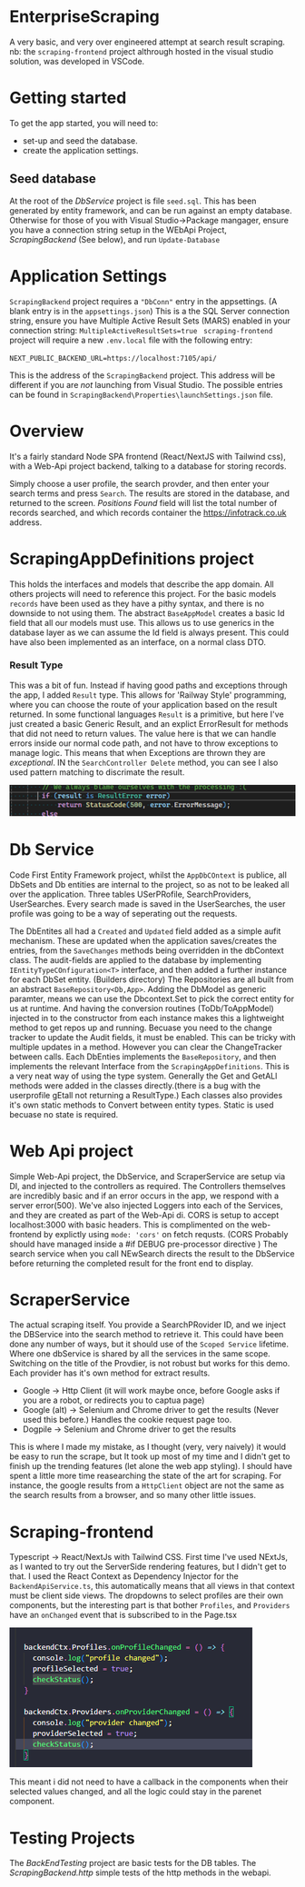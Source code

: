 # EnterpriseScraping

A very basic, and very over engineered attempt at search result scraping.
nb: the `scraping-frontend` project althrough hosted in the visual studio solution, was developed in VSCode.

# Getting started
To get the app started, you will need to:
* set-up and seed the database.
* create the application settings.

## Seed database
At the root of the _DbService_ project is file `seed.sql`. This has been generated by entity framework, and can be run against an empty database.
Otherwise for those of you with Visual Studio->Package mangager, ensure you have a connection string setup in the WEbApi Project, _ScrapingBackend_ (See below), and run `Update-Database`

# Application Settings
`ScrapingBackend` project requires a `"DbConn"` entry in the appsettings. (A blank entry is in the `appsettings.json`)
This is a the SQL Server connection string, ensure you have Multiple Active Result Sets (MARS) enabled in your connection string:
`MultipleActiveResultSets=true `
`scraping-frontend` project will require a new `.env.local` file with the following entry:

`NEXT_PUBLIC_BACKEND_URL=https://localhost:7105/api/`

This is the address of the `ScrapingBackend` project. This address will be different if you are *not* launching from Visual Studio. The possible entries can be found in `ScrapingBackend\Properties\launchSettings.json` file.

# Overview

It's a fairly standard Node SPA frontend (React/NextJS with Tailwind css), with a Web-Api project backend, talking to a database for storing records.

Simply choose a user profile, the search provder, and then enter your search terms and press `Search`.
The results are stored in the database, and returned to the screen. _Positions Found_ field will list the total number of records searched, and which records container the https://infotrack.co.uk address.

# ScrapingAppDefinitions project
This holds the interfaces and models that describe the app domain.
All others projects will need to reference this project.
For the basic models `records` have been used as they have a pithy syntax, and there is no downside to not using them.
The abstract `BaseAppModel` creates a basic Id field that all our models must use.  This allows us to use generics in the database layer as we can assume the Id field is always present. This could have also been implemented as an interface, on  a normal class DTO.

### Result Type
This was a bit of fun. Instead if having good paths and exceptions through the app, I added `Result` type. This allows for 'Railway Style' programming, where you can choose the route of your application based on the result returned.
In some functional languages `Result` is a primitive, but here I've just created a basic Generic Result, and an explict ErrorResult for methods that did not need to return values.
The value here is that we can handle errors inside our normal code path, and not have to throw exceptions to manage logic. This means that when Exceptions are thrown they are *exceptional*. 
IN the `SearchController Delete` method, you can see I also used pattern matching to discrimate the result.

![alt text](image.png)

# Db Service
Code First Entity Framework project, whilst the `AppDbCOntext` is publice, all DbSets and Db entities are internal to the project, so as not to be leaked all over the application.
Three tables USerPRofile, SearchProviders, UserSearches.
Every search made is saved in the UserSearches, the user profile was going to be a way of seperating out the requests.

The DbEntites all had a `Created` and `Updated` field added as a simple aufit mechanism. These are updated when the application saves/creates the entries, from the `SaveChanges` methods being overridden in the dbContext class.
The audit-fields are applied to the database by implementing `IEntityTypeCOnfiguration<T>` interface, and then added a further instance for each DbSet entity. (Builders directory)
The Repositories are all built from an abstract `BaseRepository<Db,App>`. Adding the DbModel as generic paramter, means we can use the Dbcontext.Set<DbModel> to pick the correct entity for us at runtime.
And having the conversion routines (ToDb/ToAppModel) injected in to the constructor from each instance makes this a lightweight method to get repos up and running.
Becuase you need to the change tracker to update the Audit fields, it must be enabled. This can be tricky with multiple updates in a method. However you can clear the ChangeTracker between calls.
Each DbEnties implements the `BaseRepository`, and then implements the relevant Interface from the `ScrapingAppDefinitions`. This is a very neat way of using the type system. Generally the Get and GetALl methods were added in the classes directly.(there is a bug with the userprofile gEtall not returning a ResultType.)
Each classes also provides it's own static methods to Convert between entity types. Static is used becuase no state is required.

# Web Api project
Simple Web-Api project, the DbService, and ScraperService are setup via DI, and injected to the controllers as required.
The Controllers themselves are incredibly basic and if an error occurs in the app, we respond with a server error(500).
We've also injected Loggers into each of the Services, and they are created as part of the Web-Api di.
CORS is setup to accept localhost:3000 with basic headers. This is complimented on the web-frontend by explictly using `mode: 'cors'` on fetch requsts.
(CORS Probably should have managed inside a #if DEBUG pre-processor directive )
The search service when you call NEwSearch directs the result to the DbService before returning the completed result for the front end to display.

# ScraperService
The actual scraping itself.
You provide a SearchPRovider ID, and we inject the DBService into the search method to retrieve it. This could have been done any number of ways, but it should use of the `Scoped Service` lifetime. Where one dbService is shared by all the services in the same scope.
Switching on the title of the Provdier, is not robust but works for this demo.
Each provider has it's own method for extract results.
* Google -> Http Client (it will work maybe once, before Google asks if you are a robot, or redirects you to captua page)
* Google (alt) -> Selenium and Chrome driver to get the results (Never used this before.) Handles the cookie request page too.
* Dogpile -> Selenium and Chrome driver to get the results

This is where I made my mistake, as I thought (very, very naively) it would be easy to run the scrape, but It took up most of my time and I didn't get to finish up the trending features (let alone the web app styling). I should have spent a little more time reasearching the state of the art for scraping. For instance, the google results from a `HttpClient` object are not the same as the search results from a browser, and so many other little issues. 

# Scraping-frontend
Typescript -> React/NextJs with Tailwind CSS.
First time I've used NExtJs, as I wanted to try out the ServerSide rendering features, but I didn't get to that.
I used the React Context as Dependency Injector for the `BackendApiService.ts`, this automatically means that all views in that context must be client side views.
The dropdowns to select profiles are their own components, but the interesting part is that bother `Profiles`, and `Providers` have an `onChanged` event that is subscribed to in the Page.tsx

![alt text](image-2.png)

This meant i did not need to have a callback in the components when their selected values changed, and all the logic could stay in the parenet component.


# Testing Projects
The *BackEndTesting* project are basic tests for the DB tables.
The *ScrapingBackend.http* simple tests of the http methods in the webapi.
